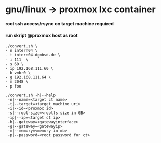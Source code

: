 # gnu/linux -> proxmox lxc container #

#### root ssh access/rsync on target machine required ##### 
#### run skript @proxmox host as root ##### 

```
./convert.sh \ 
- n intern04 \ 
- t intern04.dgmbsd.de \ 
- i 111  \ 
- s 60 \ 
- ip 192.168.111.60 \ 
- b vmbr0 \ 
- g 192.168.111.64 \ 
- m 2048 \ 
- p foo

```

```
./convert.sh -h|--help
 -n|--name=<target ct name>
 -t|--target=<target machine uri>
 -i|--id=<proxmox id>
 -s|--root-size=<rootfs size in GB>
 -ip|--ip=<target ct ip>
 -b|--gateway=<gatewayinterface>
 -g|--gateway=<gatewayip>
 -m|--memory=<memory in mb>
 -p|--password=<root password for ct>

```
